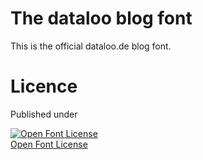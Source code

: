# The dataloo blog font
This is the official dataloo.de blog font.

# Licence
Published under

<!--SIL Open Font License-->
<a rel="license" href="https://scripts.sil.org/OFL">
<img alt="Open Font License" border="0"
src="https://scripts.sil.org/cms/sites/nrsi/media/OFL_logo_rect_color.png"/></a>
<br />
<a rel="license" href="https://scripts.sil.org/OFL">Open Font License </a>
<!--/SIL Open Font License-->
